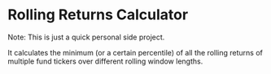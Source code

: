 # Rolling Returns Calculator

Note: This is just a quick personal side project.

It calculates the minimum (or a certain percentile) of all the rolling returns
of multiple fund tickers over different rolling window lengths.